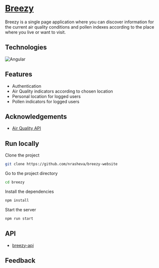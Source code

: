 # [Breezy](https://breezy-website.onrender.com)

Breezy is a single page application where you can discover information for the current air quality conditions and pollen indexes according to the place where you live or want to visit.

## Technologies

![Angular](https://img.shields.io/badge/Angular-red?style=flat&logo=angular&logoColor=white)

## Features

- Authentication
- Air Quality indicators according to chosen location
- Personal location for logged users 
- Pollen indicators for logged users

## Acknowledgements

- [Air Quality API](https://open-meteo.com/en/docs/air-quality-api)

## Run locally

Clone the project

```bash
git clone https://github.com/nrasheva/breezy-website
```

Go to the project directory

```bash
cd breezy
```

Install the dependencies

```bash
npm install
```

Start the server

```bash
npm run start
```

## API

- [breezy-api](https://github.com/nrasheva/breezy-api)

## Feedback
